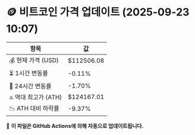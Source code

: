 # 🪙 비트코인 가격 업데이트 (2025-09-23 10:07)

| 항목                | 값 |
|--------------------|----------------|
| 💰 현재 가격 (USD) | $112506.08 |
| ⏳ 1시간 변동률    | -0.11% |
| 📆 24시간 변동률   | -1.70% |
| 🔝 역대 최고가 (ATH) | $124167.01 |
| 📉 ATH 대비 하락률 | -9.37% |

🔄 **이 파일은 GitHub Actions에 의해 자동으로 업데이트됩니다.**
